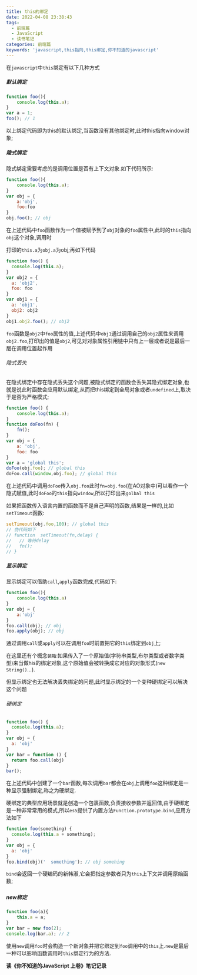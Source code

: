 ```yaml
---
title: this的绑定
date: 2022-04-08 23:38:43
tags:
  - 前端篇
  - JavaScript
  - 读书笔记
categories: 前端篇
keywords: 'javascript,this指向,this绑定,你不知道的javascript'
---
```



在`javascript`中`this`绑定有以下几种方式

##### 默认绑定

~~~javascript
function foo(){
    console.log(this.a);
}
var a = 1;
foo(); // 1
~~~

以上绑定代码即为this的默认绑定,当函数没有其他绑定时,此时this指向window对象;

##### 隐式绑定

隐式绑定需要考虑的是调用位置是否有上下文对象.如下代码所示:

~~~javascript
function foo(){
    console.log(this.a);
}
var obj = { 
    a:'obj',
    foo:foo
}
obj.foo(); // obj
~~~

在上述代码中`foo`函数作为一个值被赋予到了`obj`对象的`foo`属性中,此时的`this`指向`obj`这个对象,调用时

打印的`this.a`为`obj.a`为obj;再如下代码

~~~javascript
function foo() {
  console.log(this.a);
}
var obj2 = {
  a: 'obj2',
  foo: foo
}
var obj1 = {
  a: 'obj1',
  obj2: obj2
}
obj1.obj2.foo(); // obj2
~~~

`foo`函数是`obj2`中`foo`属性的值,上述代码中`obj1`通过调用自己的`obj2`属性来调用`obj2.foo`,打印出的值是`obj2`,可见对对象属性引用链中只有上一层或者说是最后一层在调用位置起作用

###### 隐式丢失

​	在隐式绑定中存在隐式丢失这个问题,被隐式绑定的函数会丢失其隐式绑定对象,也就是说此时函数会应用默认绑定,从而把this绑定到全局对象或者`undefined`上,取决于是否为严格模式;

~~~javascript
function foo() {
    console.log(this.a);
}
function doFoo(fn) {
    fn();
}
var obj = {
    a: 'obj',
    foo: foo
}
var a = 'global this';
doFoo(obj.foo); // global this
doFoo.call(window,obj.foo); // global this
~~~

​	在上述代码中调用`doFoo`传入`obj.foo`此时`fn=obj.foo`(在AO对象中)可以看作一个隐式赋值,此时`doFoo`的`this`指向`window`,所以打印出来`golbal this`

​	如果把函数传入语言内置的函数而不是自己声明的函数,结果是一样的,比如`setTimeout`函数:

~~~javascript
setTimeout(obj.foo,100); // global this
// 伪代码如下
// function  setTimeout(fn,delay) {
//   // 等待delay
//   fn();
// }
~~~

##### 显示绑定

显示绑定可以借助`call`,`apply`函数完成,代码如下:

~~~javascript
function foo(){
    console.log(this.a)
}
var obj = {
    a:'obj'
}
foo.call(obj); // obj
foo.apply(obj); // obj
~~~

​	通过调用`call`或`apply`可以在调用`foo`时前置把它的`this`绑定到`obj`上;

​	在这里还有个概念`装箱`:如果传入了一个原始值(字符串类型,布尔类型或者数字类型)来当做his的绑定对象,这个原始值会被转换成它对应的对象形式(`new String()`...).

但显示绑定也无法解决丢失绑定的问题,此时显示绑定的一个变种硬绑定可以解决这个问题

###### 硬绑定

~~~JavaScript
function foo() {
  console.log(this.a);
}
var obj = {
  a: 'obj'
}
var bar = function () {
  return foo.call(obj)
}
bar();
~~~

​	在上述代码中创建了一个`bar`函数,每次调用`bar`都会在`obj`上调用`foo`这种绑定是一种显示强制绑定,称之为硬绑定.

​	硬绑定的典型应用场景就是创造一个包裹函数,负责接收参数并返回值,由于硬绑定是一种非常常用的模式,所以`es5`提供了内置方法`Function.prototype.bind`,应用方法如下

~~~javascript
function foo(something) {
  console.log(this.a + something);
}
var obj = {
  a: 'obj'
}
foo.bind(obj)('  something'); // obj somehing
~~~

`bind`会返回一个硬编码的新韩淑,它会把指定参数者只为`this`上下文并调用原始函数;

##### 

##### new绑定

~~~javascript
function foo(a){
    this.a = a;
}
var bar = new foo(2);
console.log(bar.a); // 2
~~~

使用`new`调用`foo`时会构造一个新对象并把它绑定到`foo`调用中的`this`上.`new`是最后一种可以影响函数调用时`this`绑定行为的方法.

**读《你不知道的JavaScript 上卷》笔记记录**